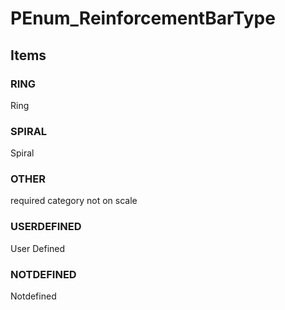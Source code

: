 # PEnum_ReinforcementBarType

## Items

### RING
Ring

### SPIRAL
Spiral

### OTHER
required category not on scale

### USERDEFINED
User Defined

### NOTDEFINED
Notdefined
